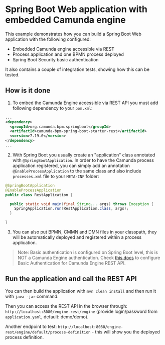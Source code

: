 # Spring Boot Web application with embedded Camunda engine

This example demonstrates how you can build a Spring Boot Web application with the following configured:
* Embedded Camunda engine accessible via REST
* Process application and one BPMN process deployed
* Spring Boot Security basic authentication

It also contains a couple of integration tests, showing how this can be tested.

## How is it done

1. To embed the Camunda Engine accessible via REST API you must add following dependency to your `pom.xml`:

```xml
...
<dependency>
  <groupId>org.camunda.bpm.springboot</groupId>
  <artifactId>camunda-bpm-spring-boot-starter-rest</artifactId>
  <version>7.19.0</version>
</dependency>
...
```

2. With Spring Boot you usually create an "application" class annotated with `@SpringBootApplication`. In order to have the Camunda process application
registered, you can simply add an annotation `@EnableProcessApplication` to the same class and also include `processes.xml` file to your `META-INF` folder:

```java
@SpringBootApplication
@EnableProcessApplication
public class RestApplication {

  public static void main(final String... args) throws Exception {
    SpringApplication.run(RestApplication.class, args);
  }

}
```

3. You can also put BPMN, CMMN and DMN files in your classpath, they will be automatically deployed and registered within a process application.

>Note: Basic authentication is configured on Spring Boot level, this is NOT a Camunda Engine authentication. Check [this docs](https://docs.camunda.org/manual/7.19/reference/rest/overview/authentication/) 
to configure Basic Authentication for Camunda Engine REST API.
 
## Run the application and call the REST API

You can then build the application with `mvn clean install` and then run it with `java -jar` command.

Then you can access the REST API in the browser through: `http://localhost:8080/engine-rest/engine` (provide login/password from `application.yaml`, default: demo/demo).

Another endpoint to test: `http://localhost:8080/engine-rest/engine/default/process-definition` - this will show you the deployed process definition.
